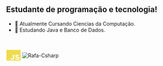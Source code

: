 ## Estudante de programação e tecnologia!

- 🔭 Atualmente Cursando Ciencias da Computação.
- 🌱 Estudando Java e Banco de Dados.

##

<div style="display: inline_block"><br>
  <img align="center" alt="JS" height="30" width="40" src="https://raw.githubusercontent.com/devicons/devicon/master/icons/javascript/javascript-plain.svg">
  <img align="center" alt="Rafa-Csharp" height="30" width="40" src="https://www.tshirtgeek.com.br/wp-content/uploads/2021/08/com031.jpg">
</div>

##
